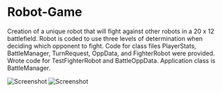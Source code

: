 # Robot-Game
Creation of a unique robot that will fight against other robots in a 20 x 12 battlefield.
Robot is coded to use three levels of determination when deciding which opponent to fight.
Code for class files PlayerStats, BattleManager, TurnRequest, OppData, and FighterRobot were provided.
Wrote code for TestFighterRobot and BattleOppData.
Application class is BattleManager. 

![Screenshot](https://user-images.githubusercontent.com/99459641/153536198-563d0cd7-0a62-47a6-85a9-c29212aa9f42.jpg)
![Screenshot](https://user-images.githubusercontent.com/99459641/153536202-6084956c-1f35-4fc1-b12a-684474f7f88e.jpg)
